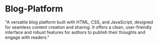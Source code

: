 # Blog-Platform
"A versatile blog platform built with HTML, CSS, and JavaScript, designed for seamless content creation and sharing. It offers a clean, user-friendly interface and robust features for authors to publish their thoughts and engage with readers."
